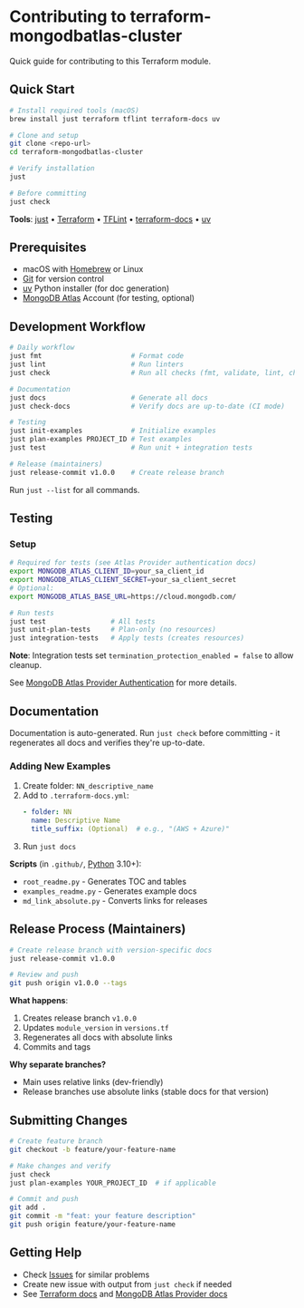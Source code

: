 # Contributing to terraform-mongodbatlas-cluster

Quick guide for contributing to this Terraform module.

## Quick Start

```bash
# Install required tools (macOS)
brew install just terraform tflint terraform-docs uv

# Clone and setup
git clone <repo-url>
cd terraform-mongodbatlas-cluster

# Verify installation
just

# Before committing
just check
```

**Tools**: [just](https://just.systems/) • [Terraform](https://www.terraform.io/) • [TFLint](https://github.com/terraform-linters/tflint) • [terraform-docs](https://terraform-docs.io/) • [uv](https://docs.astral.sh/uv/)

## Prerequisites

- macOS with [Homebrew](https://brew.sh/) or Linux
- [Git](https://git-scm.com/) for version control
- [uv](https://docs.astral.sh/uv/) Python installer (for doc generation)
- [MongoDB Atlas](https://www.mongodb.com/cloud/atlas) Account (for testing, optional)

## Development Workflow

```bash
# Daily workflow
just fmt                      # Format code
just lint                     # Run linters
just check                    # Run all checks (fmt, validate, lint, check-docs)

# Documentation
just docs                     # Generate all docs
just check-docs               # Verify docs are up-to-date (CI mode)

# Testing
just init-examples            # Initialize examples
just plan-examples PROJECT_ID # Test examples
just test                     # Run unit + integration tests

# Release (maintainers)
just release-commit v1.0.0    # Create release branch
```

Run `just --list` for all commands.

## Testing

### Setup

```bash
# Required for tests (see Atlas Provider authentication docs)
export MONGODB_ATLAS_CLIENT_ID=your_sa_client_id
export MONGODB_ATLAS_CLIENT_SECRET=your_sa_client_secret
# Optional:
export MONGODB_ATLAS_BASE_URL=https://cloud.mongodb.com/

# Run tests
just test                # All tests
just unit-plan-tests     # Plan-only (no resources)
just integration-tests   # Apply tests (creates resources)
```

**Note**: Integration tests set `termination_protection_enabled = false` to allow cleanup.

See [MongoDB Atlas Provider Authentication](https://registry.terraform.io/providers/mongodb/mongodbatlas/latest/docs#authentication) for more details.

## Documentation

Documentation is auto-generated. Run `just check` before committing - it regenerates all docs and verifies they're up-to-date.

### Adding New Examples

1. Create folder: `NN_descriptive_name`
2. Add to `.terraform-docs.yml`:
   ```yaml
   - folder: NN
     name: Descriptive Name
     title_suffix: (Optional)  # e.g., "(AWS + Azure)"
   ```
3. Run `just docs`

**Scripts** (in `.github/`, [Python](https://www.python.org/) 3.10+):
- `root_readme.py` - Generates TOC and tables
- `examples_readme.py` - Generates example docs
- `md_link_absolute.py` - Converts links for releases

## Release Process (Maintainers)

```bash
# Create release branch with version-specific docs
just release-commit v1.0.0

# Review and push
git push origin v1.0.0 --tags
```

**What happens**:
1. Creates release branch `v1.0.0`
2. Updates `module_version` in `versions.tf`
3. Regenerates all docs with absolute links
4. Commits and tags

**Why separate branches?**
- Main uses relative links (dev-friendly)
- Release branches use absolute links (stable docs for that version)

## Submitting Changes

```bash
# Create feature branch
git checkout -b feature/your-feature-name

# Make changes and verify
just check
just plan-examples YOUR_PROJECT_ID  # if applicable

# Commit and push
git add .
git commit -m "feat: your feature description"
git push origin feature/your-feature-name
```

## Getting Help

- Check [Issues](../../issues) for similar problems
- Create new issue with output from `just check` if needed
- See [Terraform docs](https://www.terraform.io/docs) and [MongoDB Atlas Provider docs](https://registry.terraform.io/providers/mongodb/mongodbatlas/latest/docs)

